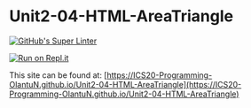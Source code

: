 # Unit2-04-HTML-AreaTriangle
[![GitHub's Super Linter](https://github.com/ICS20-Programming-OlantuN/Unit2-04-HTML-AreaTriangle/workflows/GitHub's%20Super%20Linter/badge.svg)](https://github.com/ICS20-Programming-OlantuN/Unit2-04-HTML-AreaTriangle/actions)


[![Run on Repl.it](https://repl.it/badge/github/ICS20-Programming-OlantuN/Unit2-04-HTML-AreaTriangle)](https://repl.it/github/ICS20-Programming-OlantuN/Unit2-04-HTML-AreaTriangle)


This site can be found at: [https://ICS20-Programming-OlantuN.github.io/Unit2-04-HTML-AreaTriangle](https://ICS20-Programming-OlantuN.github.io/Unit2-04-HTML-AreaTriangle)